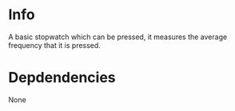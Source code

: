 # Info

A basic stopwatch which can be pressed, it measures the average frequency that it is pressed.

# Depdendencies

None
